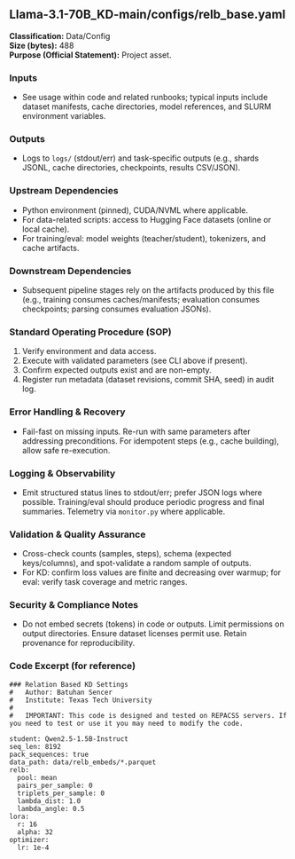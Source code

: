 ## Llama-3.1-70B_KD-main/configs/relb_base.yaml

**Classification:** Data/Config  
**Size (bytes):** 488  
**Purpose (Official Statement):** Project asset.

### Inputs
- See usage within code and related runbooks; typical inputs include dataset manifests, cache directories, model references, and SLURM environment variables.

### Outputs
- Logs to `logs/` (stdout/err) and task-specific outputs (e.g., shards JSONL, cache directories, checkpoints, results CSV/JSON).

### Upstream Dependencies
- Python environment (pinned), CUDA/NVML where applicable.
- For data-related scripts: access to Hugging Face datasets (online or local cache).
- For training/eval: model weights (teacher/student), tokenizers, and cache artifacts.

### Downstream Dependencies
- Subsequent pipeline stages rely on the artifacts produced by this file (e.g., training consumes caches/manifests; evaluation consumes checkpoints; parsing consumes evaluation JSONs).

### Standard Operating Procedure (SOP)
1. Verify environment and data access.
2. Execute with validated parameters (see CLI above if present).
3. Confirm expected outputs exist and are non-empty.
4. Register run metadata (dataset revisions, commit SHA, seed) in audit log.

### Error Handling & Recovery
- Fail-fast on missing inputs. Re-run with same parameters after addressing preconditions. For idempotent steps (e.g., cache building), allow safe re-execution.

### Logging & Observability
- Emit structured status lines to stdout/err; prefer JSON logs where possible. Training/eval should produce periodic progress and final summaries. Telemetry via `monitor.py` where applicable.

### Validation & Quality Assurance
- Cross-check counts (samples, steps), schema (expected keys/columns), and spot-validate a random sample of outputs.
- For KD: confirm loss values are finite and decreasing over warmup; for eval: verify task coverage and metric ranges.

### Security & Compliance Notes
- Do not embed secrets (tokens) in code or outputs. Limit permissions on output directories. Ensure dataset licenses permit use. Retain provenance for reproducibility.

### Code Excerpt (for reference)
```
### Relation Based KD Settings
#   Author: Batuhan Sencer
#   Institute: Texas Tech University
#   
#   IMPORTANT: This code is designed and tested on REPACSS servers. If you need to test or use it you may need to modify the code.

student: Qwen2.5-1.5B-Instruct
seq_len: 8192
pack_sequences: true
data_path: data/relb_embeds/*.parquet
relb:
  pool: mean
  pairs_per_sample: 0
  triplets_per_sample: 0
  lambda_dist: 1.0
  lambda_angle: 0.5
lora:
  r: 16
  alpha: 32
optimizer:
  lr: 1e-4
```